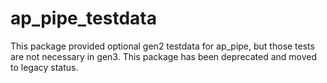 # ap_pipe_testdata

This package provided optional gen2 testdata for ap_pipe, but those tests are not necessary in gen3.
This package has been deprecated and moved to legacy status.
